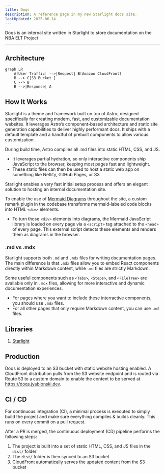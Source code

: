```yaml
---
title: Doqs
description: A reference page in my new Starlight docs site.
lastUpdated: 2025-06-14
---
```



Doqs is an internal site written in Starlight to store documentation on the NBA ELT Project

---

## Architecture

``` mermaid
graph LR
    A[User Traffic] -->|Request| B[Amazon CloudFront]
    B --> C[S3 Bucket ]
    C --> B
    B -->|Response| A

```

## How It Works

Starlight is a theme and framework built on top of Astro, designed specifically for creating modern, fast, and customizable documentation websites. It leverages Astro’s component-based architecture and static site generation capabilities to deliver highly performant docs. It ships with a default template and a handful of prebuilt components to allow various customization.

During build time, Astro compiles all .md files into static HTML, CSS, and JS.

- It leverages partial hydration, so only interactive components ship JavaScript to the browser, keeping most pages fast and lightweight.
- These static files can then be used to host a static web app on something like Netlify, GitHub Pages, or S3

Starlight enables a very fast initial setup process and offers an elegant solution to hosting an internal documentation site.

To enable the use of [Mermaid Diagrams](https://mermaid.js.org/) throughout the site, a custom remark plugin in the codebase transforms mermaid-labeled code blocks into HTML `<div>` elements. 

- To turn those `<div>` elements into diagrams, the Mermaid JavaScript library is loaded on every page via a `<script>` tag attached to the `<head>` of every page. This external script detects these elements and renders them as diagrams in the browser.

### .md vs .mdx

Starlight supports both `.md` and `.mdx` files for writing documentation pages. The main difference is that `.mdx` files allow you to embed React components directly within Markdown content, while `.md` files are strictly Markdown.

Some useful components such as `<Tabs>`, `<Steps>`, and `<FileTree>` are available only in `.mdx` files, allowing for more interactive and dynamic documentation experiences.

- For pages where you want to include these interractive components, you should use `.mdx` files.
- For all other pages that only require Markdown content, you can use `.md` files.


## Libraries

1. [Starlight](https://starlight.astro.build/)

## Production

Doqs is deployed to an S3 bucket with static website hosting enabled. A CloudFront distribution pulls from the S3 website endpoint and is routed via Route 53 to a custom domain to enable the content to be served at https://doqs.jyablonski.dev.

## CI / CD

For continuous integration (CI), a minimal process is executed to simply build the project and make sure everything compiles & builds cleanly. This runs on every commit on a pull request.

After a PR is merged, the continuous deployment (CD) pipeline performs the following steps:

1. The project is built into a set of static HTML, CSS, and JS files in the `dist/` folder
2. The `dist/` folder is then synced to an S3 bucket
3. CloudFront automatically serves the updated content from the S3 bucket
